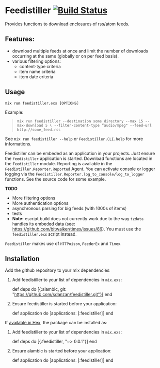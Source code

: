 # Feedistiller [![Build Status](https://travis-ci.org/sdanzan/feedistiller.svg?branch=master)](https://travis-ci.org/sdanzan/feedistiller)


Provides functions to download enclosures of rss/atom feeds.

## Features:
- download multiple feeds at once and limit the number of downloads
  occurring at the same (globally or on per feed basis).
- various filtering options:
  - content-type criteria
  - item name criteria
  - item date criteria  

## Usage

`mix run feedistiller.exs [OPTIONS]`

Example:
> `mix run feedistiller --destination some_directory --max 15 --max-download 5 \
>                        --filter-content-type "audio/mpeg" --feed-url http://some_feed.rss`

See `mix run feedistiller --help` or `Feedistiller.CLI.help` for more informations.

Feedistiller can be embeded as an application in your projects. Just ensure the 
`feedistiller` application is started. Download functions are located in the
`Feedistiller` module. Reporting is available in the `Feedistiller.Reporter.Reported` Agent.
You can activate console or logger logging via the `Feedistiller.Reporter.log_to_console/log_to_logger`
functions. See the source code for some example.
                          
**TODO**
- More filtering options
- More authentication options
- asynchronous parsing for big feeds (with 1000s of items)
- tests
- **Note:** escript.build does not currently work due to the way `tzdata` handles
  its embeded data (see: https://github.com/bitwalker/timex/issues/86). You must
  use the `feedistiller.exs` script instead.

`Feedistiller` makes use of `HTTPoison`, `FeederEx` and `Timex`.

## Installation

Add the github repository to your mix dependencies:

  1. Add feedistiller to your list of dependencies in `mix.exs`:

        def deps do
          [{:alambic, git: "https://github.com/sdanzan/feedistiller.git"}]
        end

  2. Ensure feedistiller is started before your application:

        def application do
          [applications: [:feedistiller]]
        end

If [available in Hex](https://hex.pm/docs/publish), the package can be installed as:

  1. Add feedistiller to your list of dependencies in `mix.exs`:

        def deps do
          [{:feedistiller, "~> 0.0.1"}]
        end

  2. Ensure alambic is started before your application:

        def application do
          [applications: [:feedistiller]]
        end
